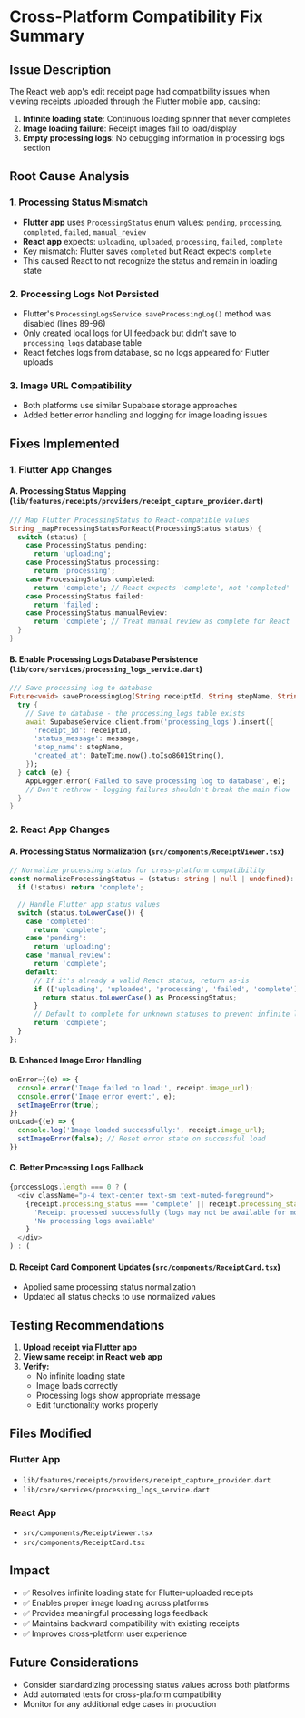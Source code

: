 # Cross-Platform Compatibility Fix Summary

## Issue Description
The React web app's edit receipt page had compatibility issues when viewing receipts uploaded through the Flutter mobile app, causing:

1. **Infinite loading state**: Continuous loading spinner that never completes
2. **Image loading failure**: Receipt images fail to load/display  
3. **Empty processing logs**: No debugging information in processing logs section

## Root Cause Analysis

### 1. Processing Status Mismatch
- **Flutter app** uses `ProcessingStatus` enum values: `pending`, `processing`, `completed`, `failed`, `manual_review`
- **React app** expects: `uploading`, `uploaded`, `processing`, `failed`, `complete`
- Key mismatch: Flutter saves `completed` but React expects `complete`
- This caused React to not recognize the status and remain in loading state

### 2. Processing Logs Not Persisted
- Flutter's `ProcessingLogsService.saveProcessingLog()` method was disabled (lines 89-96)
- Only created local logs for UI feedback but didn't save to `processing_logs` database table
- React fetches logs from database, so no logs appeared for Flutter uploads

### 3. Image URL Compatibility
- Both platforms use similar Supabase storage approaches
- Added better error handling and logging for image loading issues

## Fixes Implemented

### 1. Flutter App Changes

#### A. Processing Status Mapping (`lib/features/receipts/providers/receipt_capture_provider.dart`)
```dart
/// Map Flutter ProcessingStatus to React-compatible values
String _mapProcessingStatusForReact(ProcessingStatus status) {
  switch (status) {
    case ProcessingStatus.pending:
      return 'uploading';
    case ProcessingStatus.processing:
      return 'processing';
    case ProcessingStatus.completed:
      return 'complete'; // React expects 'complete', not 'completed'
    case ProcessingStatus.failed:
      return 'failed';
    case ProcessingStatus.manualReview:
      return 'complete'; // Treat manual review as complete for React
  }
}
```

#### B. Enable Processing Logs Database Persistence (`lib/core/services/processing_logs_service.dart`)
```dart
/// Save processing log to database
Future<void> saveProcessingLog(String receiptId, String stepName, String message, {int? progress}) async {
  try {
    // Save to database - the processing_logs table exists
    await SupabaseService.client.from('processing_logs').insert({
      'receipt_id': receiptId,
      'status_message': message,
      'step_name': stepName,
      'created_at': DateTime.now().toIso8601String(),
    });
  } catch (e) {
    AppLogger.error('Failed to save processing log to database', e);
    // Don't rethrow - logging failures shouldn't break the main flow
  }
}
```

### 2. React App Changes

#### A. Processing Status Normalization (`src/components/ReceiptViewer.tsx`)
```typescript
// Normalize processing status for cross-platform compatibility
const normalizeProcessingStatus = (status: string | null | undefined): ProcessingStatus => {
  if (!status) return 'complete';
  
  // Handle Flutter app status values
  switch (status.toLowerCase()) {
    case 'completed':
      return 'complete';
    case 'pending':
      return 'uploading';
    case 'manual_review':
      return 'complete';
    default:
      // If it's already a valid React status, return as-is
      if (['uploading', 'uploaded', 'processing', 'failed', 'complete'].includes(status.toLowerCase())) {
        return status.toLowerCase() as ProcessingStatus;
      }
      // Default to complete for unknown statuses to prevent infinite loading
      return 'complete';
  }
};
```

#### B. Enhanced Image Error Handling
```typescript
onError={(e) => {
  console.error('Image failed to load:', receipt.image_url);
  console.error('Image error event:', e);
  setImageError(true);
}}
onLoad={(e) => {
  console.log('Image loaded successfully:', receipt.image_url);
  setImageError(false); // Reset error state on successful load
}}
```

#### C. Better Processing Logs Fallback
```typescript
{processLogs.length === 0 ? (
  <div className="p-4 text-center text-sm text-muted-foreground">
    {receipt.processing_status === 'complete' || receipt.processing_status === 'completed' ? 
      'Receipt processed successfully (logs may not be available for mobile uploads)' :
      'No processing logs available'
    }
  </div>
) : (
```

#### D. Receipt Card Component Updates (`src/components/ReceiptCard.tsx`)
- Applied same processing status normalization
- Updated all status checks to use normalized values

## Testing Recommendations

1. **Upload receipt via Flutter app**
2. **View same receipt in React web app**
3. **Verify:**
   - No infinite loading state
   - Image loads correctly
   - Processing logs show appropriate message
   - Edit functionality works properly

## Files Modified

### Flutter App
- `lib/features/receipts/providers/receipt_capture_provider.dart`
- `lib/core/services/processing_logs_service.dart`

### React App  
- `src/components/ReceiptViewer.tsx`
- `src/components/ReceiptCard.tsx`

## Impact
- ✅ Resolves infinite loading state for Flutter-uploaded receipts
- ✅ Enables proper image loading across platforms
- ✅ Provides meaningful processing logs feedback
- ✅ Maintains backward compatibility with existing receipts
- ✅ Improves cross-platform user experience

## Future Considerations
- Consider standardizing processing status values across both platforms
- Add automated tests for cross-platform compatibility
- Monitor for any additional edge cases in production
